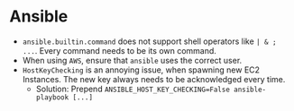 # Ansible


- `ansible.builtin.command` does not support shell operators like `| & ; ...`. Every command needs to be its own command.
- When using `AWS`, ensure that `ansible` uses the correct user. 
- `HostKeyChecking` is an annoying issue, when spawning new EC2 Instances. The new key always needs to be acknowledged every time.
  - Solution: Prepend `ANSIBLE_HOST_KEY_CHECKING=False ansible-playbook [...]`